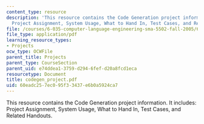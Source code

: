 ```yaml
---
content_type: resource
description: 'This resource contains the Code Generation project information. It includes:
  Project Assignment, System Usage, What to Hand In, Test Cases, and Related Handouts.'
file: /courses/6-035-computer-language-engineering-sma-5502-fall-2005/60eadc257ec095f33437e6b0a5924ca7_codegen_project.pdf
file_type: application/pdf
learning_resource_types:
- Projects
ocw_type: OCWFile
parent_title: Projects
parent_type: CourseSection
parent_uid: e74ddea1-3759-d294-6fef-d20a8fcd1eca
resourcetype: Document
title: codegen_project.pdf
uid: 60eadc25-7ec0-95f3-3437-e6b0a5924ca7
---
```

This resource contains the Code Generation project information. It includes: Project Assignment, System Usage, What to Hand In, Test Cases, and Related Handouts.
